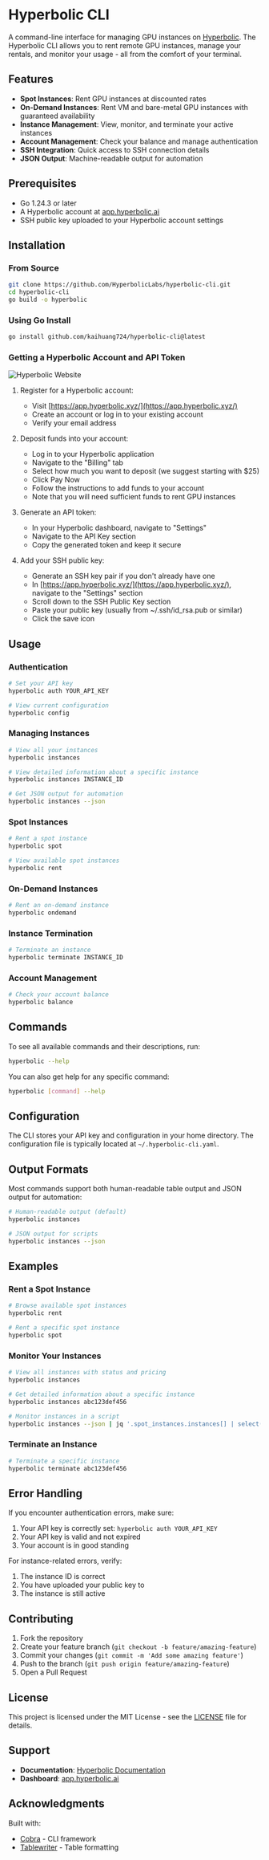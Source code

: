 # Hyperbolic CLI

A command-line interface for managing GPU instances on [Hyperbolic](https://app.hyperbolic.ai/). The Hyperbolic CLI allows you to rent remote GPU instances, manage your rentals, and monitor your usage - all from the comfort of your terminal.

## Features

- **Spot Instances**: Rent GPU instances at discounted rates
- **On-Demand Instances**: Rent VM and bare-metal GPU instances with guaranteed availability
- **Instance Management**: View, monitor, and terminate your active instances
- **Account Management**: Check your balance and manage authentication
- **SSH Integration**: Quick access to SSH connection details
- **JSON Output**: Machine-readable output for automation

## Prerequisites

- Go 1.24.3 or later
- A Hyperbolic account at [app.hyperbolic.ai](https://app.hyperbolic.ai/)
- SSH public key uploaded to your Hyperbolic account settings

## Installation

### From Source

```bash
git clone https://github.com/HyperbolicLabs/hyperbolic-cli.git
cd hyperbolic-cli
go build -o hyperbolic
```

### Using Go Install

```bash
go install github.com/kaihuang724/hyperbolic-cli@latest
```

### Getting a Hyperbolic Account and API Token

![Hyperbolic Website](./images/hyperbolicwebsite.png)

1. Register for a Hyperbolic account:
   - Visit [https://app.hyperbolic.xyz/](https://app.hyperbolic.xyz/)
   - Create an account or log in to your existing account
   - Verify your email address

2. Deposit funds into your account:
   - Log in to your Hyperbolic application
   - Navigate to the "Billing" tab
   - Select how much you want to deposit (we suggest starting with $25)
   - Click Pay Now
   - Follow the instructions to add funds to your account
   - Note that you will need sufficient funds to rent GPU instances

3. Generate an API token:
   - In your Hyperbolic dashboard, navigate to "Settings" 
   - Navigate to the API Key section
   - Copy the generated token and keep it secure

4. Add your SSH public key:
   - Generate an SSH key pair if you don't already have one
   - In [https://app.hyperbolic.xyz/](https://app.hyperbolic.xyz/), navigate to the "Settings" section
   - Scroll down to the SSH Public Key section
   - Paste your public key (usually from ~/.ssh/id_rsa.pub or similar)
   - Click the save icon


## Usage

### Authentication

```bash
# Set your API key
hyperbolic auth YOUR_API_KEY

# View current configuration
hyperbolic config
```

### Managing Instances

```bash
# View all your instances
hyperbolic instances

# View detailed information about a specific instance
hyperbolic instances INSTANCE_ID

# Get JSON output for automation
hyperbolic instances --json
```

### Spot Instances

```bash
# Rent a spot instance
hyperbolic spot

# View available spot instances
hyperbolic rent
```

### On-Demand Instances

```bash
# Rent an on-demand instance
hyperbolic ondemand
```

### Instance Termination

```bash
# Terminate an instance
hyperbolic terminate INSTANCE_ID
```

### Account Management

```bash
# Check your account balance
hyperbolic balance
```

## Commands

To see all available commands and their descriptions, run:

```bash
hyperbolic --help
```

You can also get help for any specific command:

```bash
hyperbolic [command] --help
```

## Configuration

The CLI stores your API key and configuration in your home directory. The configuration file is typically located at `~/.hyperbolic-cli.yaml`.

## Output Formats

Most commands support both human-readable table output and JSON output for automation:

```bash
# Human-readable output (default)
hyperbolic instances

# JSON output for scripts
hyperbolic instances --json
```

## Examples

### Rent a Spot Instance

```bash
# Browse available spot instances
hyperbolic rent

# Rent a specific spot instance
hyperbolic spot
```

### Monitor Your Instances

```bash
# View all instances with status and pricing
hyperbolic instances

# Get detailed information about a specific instance
hyperbolic instances abc123def456

# Monitor instances in a script
hyperbolic instances --json | jq '.spot_instances.instances[] | select(.instance.status == "running")'
```

### Terminate an Instance

```bash
# Terminate a specific instance
hyperbolic terminate abc123def456
```

## Error Handling

If you encounter authentication errors, make sure:
1. Your API key is correctly set: `hyperbolic auth YOUR_API_KEY`
2. Your API key is valid and not expired
3. Your account is in good standing

For instance-related errors, verify:
1. The instance ID is correct
2. You have uploaded your public key to 
3. The instance is still active

## Contributing

1. Fork the repository
2. Create your feature branch (`git checkout -b feature/amazing-feature`)
3. Commit your changes (`git commit -m 'Add some amazing feature'`)
4. Push to the branch (`git push origin feature/amazing-feature`)
5. Open a Pull Request

## License

This project is licensed under the MIT License - see the [LICENSE](LICENSE) file for details.

## Support

- **Documentation**: [Hyperbolic Documentation](https://docs.hyperbolic.ai/)
- **Dashboard**: [app.hyperbolic.ai](https://app.hyperbolic.ai/)

## Acknowledgments

Built with:
- [Cobra](https://github.com/spf13/cobra) - CLI framework
- [Tablewriter](https://github.com/olekukonko/tablewriter) - Table formatting